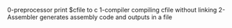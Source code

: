 0-preprocessor print $cfile to c
1-compiler compiling cfile without linking
2-Assembler generates assembly code and outputs in a file

